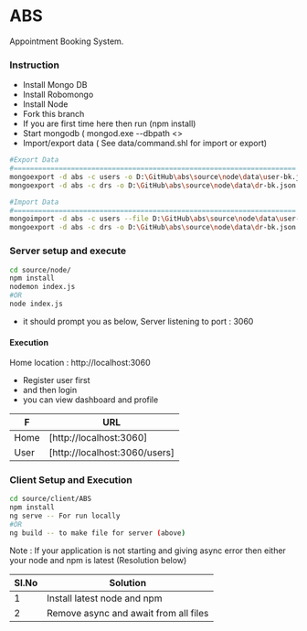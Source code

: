 # ABS
Appointment Booking System.

### Instruction
- Install Mongo DB
- Install Robomongo
- Install Node
- Fork this branch
- If you are first time here then run (npm install)
- Start mongodb ( mongod.exe --dbpath <<above path where you have extracted your data file>>
- Import/export data ( See data/command.shl for import or export)

```sh
#Export Data
#=====================================================================
mongoexport -d abs -c users -o D:\GitHub\abs\source\node\data\user-bk.json
mongoexport -d abs -c drs -o D:\GitHub\abs\source\node\data\dr-bk.json

#Import Data
#=====================================================================
mongoimport -d abs -c users --file D:\GitHub\abs\source\node\data\user-bk.json
mongoexport -d abs -c drs -o D:\GitHub\abs\source\node\data\dr-bk.json
```

### Server setup and execute
```sh
cd source/node/
npm install
nodemon index.js 
#OR
node index.js
```
- it should prompt you as below,
        Server listening to port : 3060
	
#### Execution
Home location : http://localhost:3060
- Register user first 
- and then login 
- you can view dashboard and profile

| F | URL |
| ------ | ------ |
| Home | [http://localhost:3060] |
| User | [http://localhost:3060/users] |

### Client Setup and Execution

```sh
cd source/client/ABS
npm install
ng serve -- For run locally
#OR
ng build -- to make file for server (above)
```
Note : If your application is not starting and giving async error then either your node and npm is latest (Resolution below)

| Sl.No  | Solution                              |
| ------ | ------                                |
| 1      | Install latest node and npm           |
| 2      | Remove async and await from all files |


